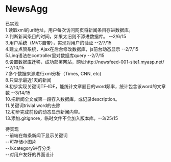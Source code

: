 # NewsAgg
已实现  
1.读取xml的url地址，用户每次访问网页将新闻条目存进数据库。   
2.判断新闻条目的时间，如果太旧则不添进数据库。 --2/6/15  
3.用户系统（MVC自带），实现对用户的验证 --2/7/15  
4.建立点赞系统，Ajax在后台修改数据库，js前台动态显示 --2/7/15  
5.Linq语法在controller里对数据库query --2/7/15  
6.设置数据库迁移，成功部署网站，网址http://newsfeed-001-site1.myasp.net/  --2/10/15  
7.多个数据来源进行xml分析（Times, CNN, etc)   
8.只显示最近1天的新闻  
9.初步实现关键词TF-IDF，能统计文章题目的word频率，统计包含该word的文章数   --3/14/15  
10.把新闻全文或第一段存入数据库，或记录description。  
11.关键词trivial word的去除  
12.初步完成前段的动态显示新闻内容。  
13.添加.gitignore，临时文件不会加入版本库。--3/25/15  

待实现  
--前端在每条新闻下显示关键词  
--可存储小图片  
--以category进行分类  
--对用户友好的界面设计    

